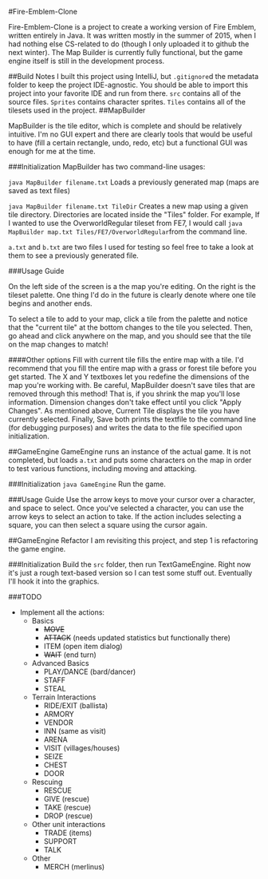 #Fire-Emblem-Clone

Fire-Emblem-Clone is a project to create a working version of Fire Emblem, written entirely in Java. It was written mostly in the summer of 2015, when I had nothing else CS-related to do (though I only uploaded it to github the next winter). The Map Builder is currently fully functional, but the game engine itself is still in the development process. 

##Build Notes
I built this project using IntelliJ, but `.gitignore`d the metadata folder to keep the project IDE-agnostic. You should be able to import this project into your favorite IDE and run from there. 
`src` contains all of the source files.
`Sprites` contains character sprites.
`Tiles` contains all of the tilesets used in the project.
##MapBuilder

MapBuilder is the tile editor, which is complete and should be relatively intuitive. I'm no GUI expert and there are clearly tools that would be useful to have (fill a certain rectangle, undo, redo, etc) but a functional GUI was enough for me at the time.

###Initialization
MapBuilder has two command-line usages:

```java MapBuilder filename.txt```
Loads a previously generated map (maps are saved as text files)

```java MapBuilder filename.txt TileDir```
Creates a new map using a given tile directory. Directories are located inside the "Tiles" folder. For example, If I wanted to use the OverworldRegular tileset from FE7, I would call `java MapBuilder map.txt Tiles/FE7/OverworldRegular`from the command line.

`a.txt` and `b.txt` are two files I used for testing so feel free to take a look at them to see a previously generated file.

###Usage Guide

On the left side of the screen is a the map you're editing. On the right is the tileset palette. One thing I'd do in the future is clearly denote where one tile begins and another ends. 

To select a tile to add to your map, click a tile from the palette and notice that the "current tile" at the bottom changes to the tile you selected. 
Then, go ahead and click anywhere on the map, and you should see that the tile on the map changes to match!

####Other options
Fill with current tile fills the entire map with a tile. I'd recommend that you fill the entire map with a grass or forest tile before you get started. 
The X and Y textboxes let you redefine the dimensions of the map you're working with. Be careful, MapBuilder doesn't save tiles that are removed through this method! That is, if you shrink the map you'll lose information. 
Dimension changes don't take effect until you click "Apply Changes".
As mentioned above, Current Tile displays the tile you have currently selected. Finally, Save both prints the textfile to the command line (for debugging purposes) and writes the data to the file specified upon initialization.

##GameEngine
GameEngine runs an instance of the actual game. It is not completed, but loads `a.txt` and puts some characters on the map in order to test various functions, including moving and attacking. 

###Initialization
```java GameEngine``` Run the game.

###Usage Guide
Use the arrow keys to move your cursor over a character, and space to select. Once you've selected a character, you can use the arrow keys to select an action to take. If the action includes selecting a square, you can then select a square using the cursor again. 

##GameEngine Refactor
I am revisiting this project, and step 1 is refactoring the game engine. 

###Initialization
Build the `src` folder, then run TextGameEngine. Right now it's just a rough text-based version so I can test some stuff out. Eventually I'll hook it into the graphics.

###TODO
* Implement all the actions:
    * Basics
        * ~~MOVE~~
        * ~~ATTACK~~ (needs updated statistics but functionally there)
        * ITEM (open item dialog)
        * ~~WAIT~~ (end turn)
    * Advanced Basics
        * PLAY/DANCE (bard/dancer)
        * STAFF 
        * STEAL 
    * Terrain Interactions
        * RIDE/EXIT (ballista)
        * ARMORY
        * VENDOR
        * INN (same as visit)
        * ARENA
        * VISIT (villages/houses)
        * SEIZE
        * CHEST
        * DOOR
    * Rescuing
        * RESCUE
        * GIVE (rescue)
        * TAKE (rescue)
        * DROP (rescue)
    * Other unit interactions
        * TRADE (items)
        * SUPPORT
        * TALK                   
    * Other
        * MERCH (merlinus)
        

